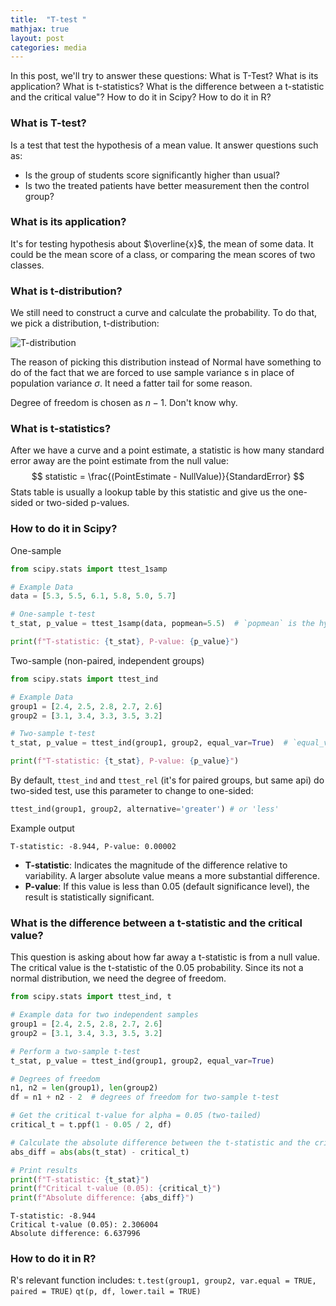 ```yaml
---
title:  "T-test "
mathjax: true
layout: post
categories: media
---
```


In this post, we'll try to answer these questions:
What is T-Test?
What is its application?
What is t-statistics?
What is the difference between a t-statistic and the critical value"?
How to do it in Scipy?
How to do it in R?

### What is T-test?
Is a test that test the hypothesis of a mean value. It answer questions such as:
- Is the group of students score significantly higher than usual?
- Is two the treated patients have better measurement then the control group?
  
### What is its application?
It's for testing hypothesis about $\overline{x}$, the mean of some data. It could be the mean score of a class, or comparing the mean scores of two classes.


### What is t-distribution?
We still need to construct a curve and calculate the probability. To do that, we pick a distribution, t-distribution:

![T-distribution](assets/t-distribution.png)

The reason of picking this distribution instead of Normal have something to do of the fact that we are forced to use sample variance s in place of population variance $\sigma$. It need a fatter tail for some reason.

Degree of freedom is chosen as $n-1$. Don't know why.

### What is t-statistics?
After we have a curve and a point estimate, a statistic is how many standard error away are the point estimate from the null value:
$$
statistic = \frac{(PointEstimate - NullValue)}{StandardError}
$$
Stats table is usually a lookup table by this statistic and give us the one-sided or two-sided p-values.
### How to do it in Scipy?

One-sample
```python
from scipy.stats import ttest_1samp

# Example Data
data = [5.3, 5.5, 6.1, 5.8, 5.0, 5.7]

# One-sample t-test
t_stat, p_value = ttest_1samp(data, popmean=5.5)  # `popmean` is the hypothesized mean

print(f"T-statistic: {t_stat}, P-value: {p_value}")
```

Two-sample (non-paired, independent groups)

```python
from scipy.stats import ttest_ind

# Example Data
group1 = [2.4, 2.5, 2.8, 2.7, 2.6]
group2 = [3.1, 3.4, 3.3, 3.5, 3.2]

# Two-sample t-test
t_stat, p_value = ttest_ind(group1, group2, equal_var=True)  # `equal_var=True` assumes equal variance

print(f"T-statistic: {t_stat}, P-value: {p_value}")
```

By default, `ttest_ind` and `ttest_rel` (it's for paired groups, but same api) do two-sided test, use this parameter to change to one-sided:

```python
ttest_ind(group1, group2, alternative='greater') # or 'less'
```

Example output
```
T-statistic: -8.944, P-value: 0.00002
```
- **T-statistic**: Indicates the magnitude of the difference relative to variability. A larger absolute value means a more substantial difference.
- **P-value**: If this value is less than 0.05 (default significance level), the result is statistically significant.

### What is the difference between a t-statistic and the critical value?
This question is asking about how far away a t-statistic is from a null value.
The critical value is the t-statistic of the 0.05 probability. Since its not a normal distribution, we need the degree of freedom. 

```python
from scipy.stats import ttest_ind, t

# Example data for two independent samples
group1 = [2.4, 2.5, 2.8, 2.7, 2.6]
group2 = [3.1, 3.4, 3.3, 3.5, 3.2]

# Perform a two-sample t-test
t_stat, p_value = ttest_ind(group1, group2, equal_var=True)

# Degrees of freedom
n1, n2 = len(group1), len(group2)
df = n1 + n2 - 2  # degrees of freedom for two-sample t-test

# Get the critical t-value for alpha = 0.05 (two-tailed)
critical_t = t.ppf(1 - 0.05 / 2, df)

# Calculate the absolute difference between the t-statistic and the critical t-value
abs_diff = abs(abs(t_stat) - critical_t)

# Print results
print(f"T-statistic: {t_stat}")
print(f"Critical t-value (0.05): {critical_t}")
print(f"Absolute difference: {abs_diff}")
```

```
T-statistic: -8.944
Critical t-value (0.05): 2.306004
Absolute difference: 6.637996
```

### How to do it in R?
R's relevant function includes:
`t.test(group1, group2, var.equal = TRUE, paired = TRUE)`
`qt(p, df, lower.tail = TRUE)`

